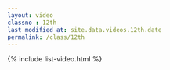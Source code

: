 ```yaml
---
layout: video
classno : 12th
last_modified_at: site.data.videos.12th.date
permalink: /class/12th
---
```


{% include list-video.html %}
